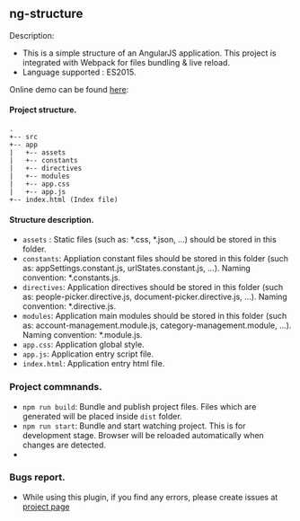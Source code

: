 ## ng-structure

Description:

 * This is a simple structure of an AngularJS application. This project is integrated with Webpack for files bundling & live reload.
 * Language supported : ES2015.

Online demo can be found [here](http://localhost:8000/#!/):

#### Project structure.
```
.
+-- src
+-- app
|   +-- assets
|   +-- constants
|   +-- directives
|   +-- modules
|   +-- app.css
|   +-- app.js
+-- index.html (Index file)
```

#### Structure description.
- ```assets``` : Static files (such as: *.css, *.json, ...) should be stored in this folder.
- ```constants```: Appliation constant files should be stored in this folder (such as: appSettings.constant.js, urlStates.constant.js, ...). Naming convention: *.constants.js.
- ```directives```: Application directives should be stored in this folder (such as: people-picker.directive.js, document-picker.directive.js, ...). Naming convention: *.directive.js.
- ```modules```: Application main modules should be stored in this folder (such as: account-management.module.js, category-management.module, ...). Naming convention: *.module.js.
- ```app.css```: Application global style.
- ```app.js```: Application entry script file.
- ```index.html```: Application entry html file.

### Project commnands.
- `npm run build`: Bundle and publish project files. Files which are generated will be placed inside `dist` folder.
- `npm run start`: Bundle and start watching project. This is for development stage. Browser will be reloaded automatically when changes are detected.
- 
### Bugs report.
- While using this plugin, if you find any errors, please create issues at [project page](https://github.com/redplane/ng-structure)


